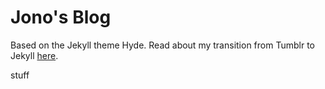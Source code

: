 # Jono's Blog

Based on the Jekyll theme Hyde. Read about my transition from Tumblr to Jekyll [here](https://jono.tech/2017/01/29/migrating-my-blog/).

stuff
